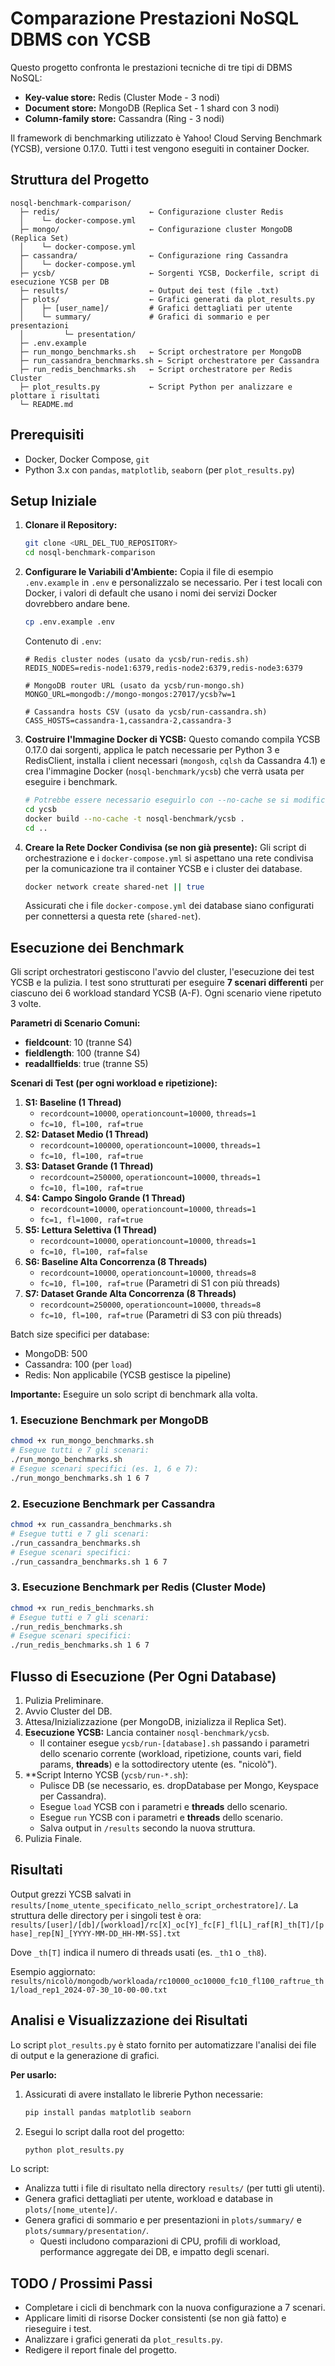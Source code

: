 # Comparazione Prestazioni NoSQL DBMS con YCSB

Questo progetto confronta le prestazioni tecniche di tre tipi di DBMS NoSQL:
*   **Key-value store:** Redis (Cluster Mode - 3 nodi)
*   **Document store:** MongoDB (Replica Set - 1 shard con 3 nodi)
*   **Column-family store:** Cassandra (Ring - 3 nodi)

Il framework di benchmarking utilizzato è Yahoo! Cloud Serving Benchmark (YCSB), versione 0.17.0. Tutti i test vengono eseguiti in container Docker.

## Struttura del Progetto

```
nosql-benchmark-comparison/
  ├─ redis/                    ← Configurazione cluster Redis
  │    └─ docker-compose.yml
  ├─ mongo/                    ← Configurazione cluster MongoDB (Replica Set)
  │    └─ docker-compose.yml
  ├─ cassandra/                ← Configurazione ring Cassandra
  │    └─ docker-compose.yml
  ├─ ycsb/                     ← Sorgenti YCSB, Dockerfile, script di esecuzione YCSB per DB
  ├─ results/                  ← Output dei test (file .txt)
  ├─ plots/                    ← Grafici generati da plot_results.py
  │    ├─ [user_name]/         # Grafici dettagliati per utente
  │    └─ summary/             # Grafici di sommario e per presentazioni
  │         └─ presentation/
  ├─ .env.example
  ├─ run_mongo_benchmarks.sh   ← Script orchestratore per MongoDB
  ├─ run_cassandra_benchmarks.sh ← Script orchestratore per Cassandra
  ├─ run_redis_benchmarks.sh   ← Script orchestratore per Redis Cluster
  ├─ plot_results.py           ← Script Python per analizzare e plottare i risultati
  └─ README.md
```

## Prerequisiti
*   Docker, Docker Compose, `git`
*   Python 3.x con `pandas`, `matplotlib`, `seaborn` (per `plot_results.py`)

## Setup Iniziale

1.  **Clonare il Repository:**
    ```bash
    git clone <URL_DEL_TUO_REPOSITORY>
    cd nosql-benchmark-comparison
    ```

2.  **Configurare le Variabili d'Ambiente:**
    Copia il file di esempio `.env.example` in `.env` e personalizzalo se necessario. Per i test locali con Docker, i valori di default che usano i nomi dei servizi Docker dovrebbero andare bene.
    ```bash
    cp .env.example .env
    ```
    Contenuto di `.env`:
    ```dotenv
    # Redis cluster nodes (usato da ycsb/run-redis.sh)
    REDIS_NODES=redis-node1:6379,redis-node2:6379,redis-node3:6379

    # MongoDB router URL (usato da ycsb/run-mongo.sh)
    MONGO_URL=mongodb://mongo-mongos:27017/ycsb?w=1

    # Cassandra hosts CSV (usato da ycsb/run-cassandra.sh)
    CASS_HOSTS=cassandra-1,cassandra-2,cassandra-3
    ```

3.  **Costruire l'Immagine Docker di YCSB:**
    Questo comando compila YCSB 0.17.0 dai sorgenti, applica le patch necessarie per Python 3 e RedisClient, installa i client necessari (`mongosh`, `cqlsh` da Cassandra 4.1) e crea l'immagine Docker (`nosql-benchmark/ycsb`) che verrà usata per eseguire i benchmark.
    ```bash
    # Potrebbe essere necessario eseguirlo con --no-cache se si modificano i file sorgente o script
    cd ycsb
    docker build --no-cache -t nosql-benchmark/ycsb .
    cd ..
    ```

4.  **Creare la Rete Docker Condivisa (se non già presente):**
    Gli script di orchestrazione e i `docker-compose.yml` si aspettano una rete condivisa per la comunicazione tra il container YCSB e i cluster dei database.
    ```bash
    docker network create shared-net || true
    ```
    Assicurati che i file `docker-compose.yml` dei database siano configurati per connettersi a questa rete (`shared-net`).

## Esecuzione dei Benchmark

Gli script orchestratori gestiscono l'avvio del cluster, l'esecuzione dei test YCSB e la pulizia.
I test sono strutturati per eseguire **7 scenari differenti** per ciascuno dei 6 workload standard YCSB (A-F). Ogni scenario viene ripetuto 3 volte.

**Parametri di Scenario Comuni:**
*   **fieldcount**: 10 (tranne S4)
*   **fieldlength**: 100 (tranne S4)
*   **readallfields**: true (tranne S5)

**Scenari di Test (per ogni workload e ripetizione):**
1.  **S1: Baseline (1 Thread)**
    *   `recordcount=10000`, `operationcount=10000`, `threads=1`
    *   `fc=10, fl=100, raf=true`
2.  **S2: Dataset Medio (1 Thread)**
    *   `recordcount=100000`, `operationcount=10000`, `threads=1`
    *   `fc=10, fl=100, raf=true`
3.  **S3: Dataset Grande (1 Thread)**
    *   `recordcount=250000`, `operationcount=10000`, `threads=1`
    *   `fc=10, fl=100, raf=true`
4.  **S4: Campo Singolo Grande (1 Thread)**
    *   `recordcount=10000`, `operationcount=10000`, `threads=1`
    *   `fc=1, fl=1000, raf=true`
5.  **S5: Lettura Selettiva (1 Thread)**
    *   `recordcount=10000`, `operationcount=10000`, `threads=1`
    *   `fc=10, fl=100, raf=false`
6.  **S6: Baseline Alta Concorrenza (8 Threads)**
    *   `recordcount=10000`, `operationcount=10000`, `threads=8`
    *   `fc=10, fl=100, raf=true` (Parametri di S1 con più threads)
7.  **S7: Dataset Grande Alta Concorrenza (8 Threads)**
    *   `recordcount=250000`, `operationcount=10000`, `threads=8`
    *   `fc=10, fl=100, raf=true` (Parametri di S3 con più threads)

Batch size specifici per database:
*   MongoDB: 500
*   Cassandra: 100 (per `load`)
*   Redis: Non applicabile (YCSB gestisce la pipeline)

**Importante:** Eseguire un solo script di benchmark alla volta.

### 1. Esecuzione Benchmark per MongoDB
```bash
chmod +x run_mongo_benchmarks.sh
# Esegue tutti e 7 gli scenari:
./run_mongo_benchmarks.sh
# Esegue scenari specifici (es. 1, 6 e 7):
./run_mongo_benchmarks.sh 1 6 7
```

### 2. Esecuzione Benchmark per Cassandra
```bash
chmod +x run_cassandra_benchmarks.sh
# Esegue tutti e 7 gli scenari:
./run_cassandra_benchmarks.sh
# Esegue scenari specifici:
./run_cassandra_benchmarks.sh 1 6 7
```

### 3. Esecuzione Benchmark per Redis (Cluster Mode)
```bash
chmod +x run_redis_benchmarks.sh
# Esegue tutti e 7 gli scenari:
./run_redis_benchmarks.sh
# Esegue scenari specifici:
./run_redis_benchmarks.sh 1 6 7
```

## Flusso di Esecuzione (Per Ogni Database)
1.  Pulizia Preliminare.
2.  Avvio Cluster del DB.
3.  Attesa/Inizializzazione (per MongoDB, inizializza il Replica Set).
4.  **Esecuzione YCSB:** Lancia container `nosql-benchmark/ycsb`.
    *   Il container esegue `ycsb/run-[database].sh` passando i parametri dello scenario corrente (workload, ripetizione, counts vari, field params, **threads**) e la sottodirectory utente (es. "nicolò").
5.  **Script Interno YCSB (`ycsb/run-*.sh`):
    *   Pulisce DB (se necessario, es. dropDatabase per Mongo, Keyspace per Cassandra).
    *   Esegue `load` YCSB con i parametri e **threads** dello scenario.
    *   Esegue `run` YCSB con i parametri e **threads** dello scenario.
    *   Salva output in `/results` secondo la nuova struttura.
6.  Pulizia Finale.

## Risultati

Output grezzi YCSB salvati in `results/[nome_utente_specificato_nello_script_orchestratore]/`.
La struttura delle directory per i singoli test è ora:
`results/[user]/[db]/[workload]/rc[X]_oc[Y]_fc[F]_fl[L]_raf[R]_th[T]/[phase]_rep[N]_[YYYY-MM-DD_HH-MM-SS].txt`

Dove `_th[T]` indica il numero di threads usati (es. `_th1` o `_th8`).

Esempio aggiornato:
`results/nicolò/mongodb/workloada/rc10000_oc10000_fc10_fl100_raftrue_th1/load_rep1_2024-07-30_10-00-00.txt`

## Analisi e Visualizzazione dei Risultati
Lo script `plot_results.py` è stato fornito per automatizzare l'analisi dei file di output e la generazione di grafici.

**Per usarlo:**
1.  Assicurati di avere installato le librerie Python necessarie:
    ```bash
    pip install pandas matplotlib seaborn
    ```
2.  Esegui lo script dalla root del progetto:
    ```bash
    python plot_results.py
    ```
Lo script:
*   Analizza tutti i file di risultato nella directory `results/` (per tutti gli utenti).
*   Genera grafici dettagliati per utente, workload e database in `plots/[nome_utente]/`.
*   Genera grafici di sommario e per presentazioni in `plots/summary/` e `plots/summary/presentation/`.
    *   Questi includono comparazioni di CPU, profili di workload, performance aggregate dei DB, e impatto degli scenari.

## TODO / Prossimi Passi
*   Completare i cicli di benchmark con la nuova configurazione a 7 scenari.
*   Applicare limiti di risorse Docker consistenti (se non già fatto) e rieseguire i test.
*   Analizzare i grafici generati da `plot_results.py`.
*   Redigere il report finale del progetto.